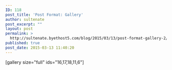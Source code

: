 ```yaml
---
ID: 118
post_title: 'Post Format: Gallery'
author: sultenate
post_excerpt: ""
layout: post
permalink: >
  http://sultenate.byethost5.com/blog/2015/03/13/post-format-gallery-2/
published: true
post_date: 2015-03-13 11:40:20
---
```

[gallery size="full" ids="16,17,18,11,6"]
